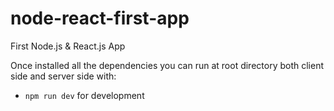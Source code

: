 # node-react-first-app
First Node.js &amp; React.js App


Once installed all the dependencies you can run at root directory both client side and server side with:
- `npm run dev` for development
